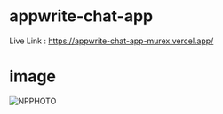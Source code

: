 # appwrite-chat-app

Live Link : https://appwrite-chat-app-murex.vercel.app/

# image

![NPPHOTO](https://github.com/J4jatin/appwrite-chat-app/assets/117545430/53c669df-de29-4792-8709-c0a7ba59f3f1)

